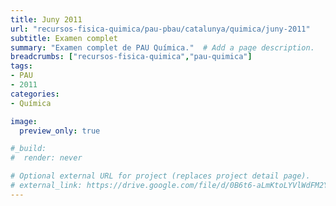 ```yaml
---
title: Juny 2011
url: "recursos-fisica-quimica/pau-pbau/catalunya/quimica/juny-2011"
subtitle: Examen complet
summary: "Examen complet de PAU Química."  # Add a page description.
breadcrumbs: ["recursos-fisica-quimica","pau-quimica"]
tags:
- PAU
- 2011
categories:
- Química

image:
  preview_only: true

#_build:
#  render: never

# Optional external URL for project (replaces project detail page).
# external_link: https://drive.google.com/file/d/0B6t6-aLmKtoLYVlWdFM2Ym5fV28/view
---
```


<!-- <iframe src="https://drive.google.com/file/d/0B6t6-aLmKtoLYVlWdFM2Ym5fV28/preview" style="width: 100vw; height: 500px; position: relative; left: 50%; right: 50%; margin-left: -50vw; margin-right: -50vw;" frameborder="0"></iframe> -->

<div id="adobe-dc-view" style="width: 100vw; position: relative; left: 50%; right: 50%; margin-left: -50vw; margin-right: -50vw;"></div>
<script src="https://documentcloud.adobe.com/view-sdk/viewer.js"></script>
<script type="text/javascript">
	document.addEventListener("adobe_dc_view_sdk.ready", function(){ 
		var adobeDCView = new AdobeDC.View({clientId: "04da14cf3537449fb79550f281d2feb4", divId: "adobe-dc-view"});
		adobeDCView.previewFile({
			content:{location: {url: "https://fisiquimicament.com/recursos-fisica-quimica/pau-pbau/catalunya/quimica/juny-2011/juny-2011-PAU-Quimica.pdf"}},
			metaData:{fileName: "juny-2011-PAU-Quimica.pdf"}
		}, {embedMode: "IN_LINE"});
	});
</script>